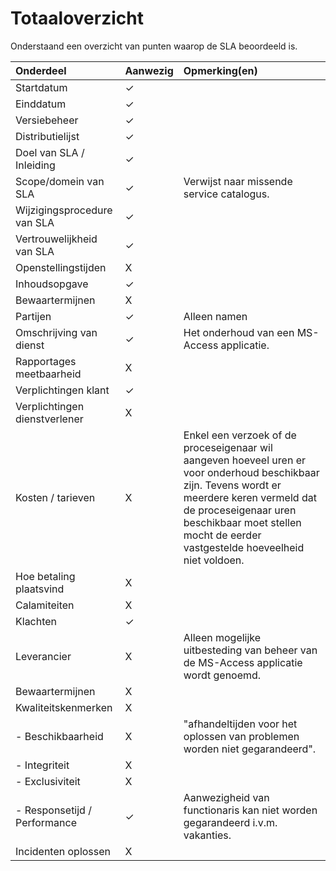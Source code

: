 # Totaaloverzicht

Onderstaand een overzicht van punten waarop de SLA beoordeeld is.

| Onderdeel                     | Aanwezig | Opmerking(en)                                                                                                                                                                                                                                          |
| :-------------------          | :-       | :-------------------                                                                                                                                                                                                                                   |
| Startdatum                    | ✓        |                                                                                                                                                                                                                                                        |
| Einddatum                     | ✓        |                                                                                                                                                                                                                                                        |
| Versiebeheer                  | ✓        |                                                                                                                                                                                                                                                        |
| Distributielijst              | ✓        |                                                                                                                                                                                                                                                        |
| Doel van SLA / Inleiding      | ✓        |                                                                                                                                                                                                                                                        |
| Scope/domein van SLA          | ✓        | Verwijst naar missende service catalogus.                                                                                                                                                                                                              |
| Wijzigingsprocedure van SLA   | ✓        |                                                                                                                                                                                                                                                        |
| Vertrouwelijkheid van SLA     | ✓        |                                                                                                                                                                                                                                                        |
| Openstellingstijden           | X        |                                                                                                                                                                                                                                                        |
| Inhoudsopgave                 | ✓        |                                                                                                                                                                                                                                                        |
| Bewaartermijnen               | X        |                                                                                                                                                                                                                                                        |
| Partijen                      | ✓        | Alleen namen                                                                                                                                                                                                                                           |
| Omschrijving van dienst       | ✓        | Het onderhoud van een MS-Access applicatie.                                                                                                                                                                                                            |
| Rapportages meetbaarheid      | X        |                                                                                                                                                                                                                                                        |
| Verplichtingen klant          | ✓        |                                                                                                                                                                                                                                                        |
| Verplichtingen dienstverlener | X        |                                                                                                                                                                                                                                                        |
| Kosten / tarieven             | X        | Enkel een verzoek of de proceseigenaar wil aangeven hoeveel uren er voor onderhoud beschikbaar zijn. Tevens wordt er meerdere keren vermeld dat de proceseigenaar uren beschikbaar moet stellen mocht de eerder vastgestelde hoeveelheid niet voldoen. |
| Hoe betaling plaatsvind       | X        |                                                                                                                                                                                                                                                        |
| Calamiteiten                  | X        |                                                                                                                                                                                                                                                        |
| Klachten                      | ✓        |                                                                                                                                                                                                                                                        |
| Leverancier                   | X        | Alleen mogelijke uitbesteding van beheer van de MS-Access applicatie wordt genoemd.                                                                                                                                                                    |
| Bewaartermijnen               | X        |                                                                                                                                                                                                                                                        |
| Kwaliteitskenmerken           | X        |                                                                                                                                                                                                                                                        |
| - Beschikbaarheid             | X        | "afhandeltijden voor het oplossen van problemen worden niet gegarandeerd".                                                                                                                                                                             |
| - Integriteit                 | X        |                                                                                                                                                                                                                                                        |
| - Exclusiviteit               | X        |                                                                                                                                                                                                                                                        |
| - Responsetijd / Performance  | ✓        | Aanwezigheid van functionaris kan niet worden gegarandeerd i.v.m. vakanties.                                                                                                                                                                           |
| Incidenten oplossen           | X        |                                                                                                                                                                                                                                                        |
